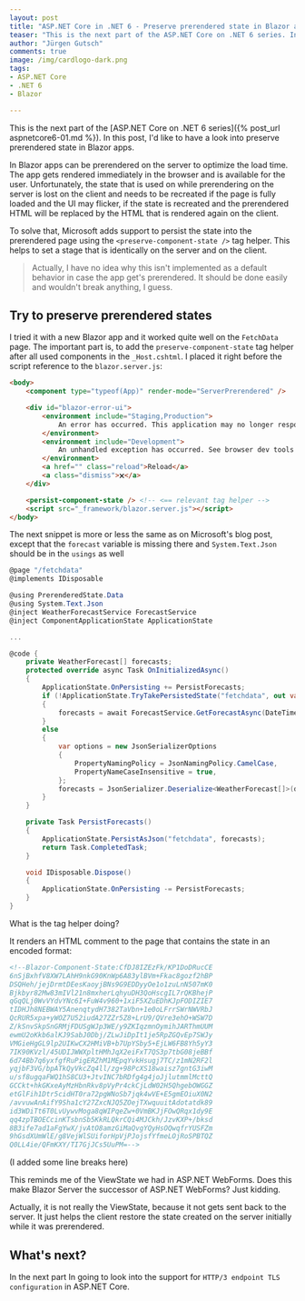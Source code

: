 ```yaml
---
layout: post
title: "ASP.​NET Core in .NET 6 - Preserve prerendered state in Blazor apps"
teaser: "This is the next part of the ASP.NET Core on .NET 6 series. In this post, I'd like to have a look into preserve prerendered state in Blazor apps."
author: "Jürgen Gutsch"
comments: true
image: /img/cardlogo-dark.png
tags: 
- ASP.NET Core
- .NET 6
- Blazor

---
```


This is the next part of the [ASP.NET Core on .NET 6 series]({% post_url aspnetcore6-01.md %}). In this post, I'd like to have a look into preserve prerendered state in Blazor apps.

In Blazor apps can be prerendered on the server to optimize the load time. The app gets rendered immediately in the browser and is available for the user. Unfortunately, the state that is used on while prerendering on the server is lost on the client and needs to be recreated if the page is fully loaded and the UI may flicker, if the state is recreated and the prerendered HTML will be replaced by the HTML that is rendered again on the client.

To solve that, Microsoft adds support to persist the state into the prerendered page using the `<preserve-component-state />` tag helper. This helps to set a stage that is identically on the server and on the client.

> Actually, I have no idea why this isn't implemented as a default behavior in case the app get's prerendered. It should be done easily and wouldn't break anything, I guess. 

## Try to preserve prerendered states

I tried it with a new Blazor app and it worked quite well on the `FetchData` page. The important part is, to add the `preserve-component-state` tag helper after all used components in the `_Host.cshtml`. I placed it right before the script reference to the `blazor.server.js`:

~~~html
<body>
    <component type="typeof(App)" render-mode="ServerPrerendered" />

    <div id="blazor-error-ui">
        <environment include="Staging,Production">
            An error has occurred. This application may no longer respond until reloaded.
        </environment>
        <environment include="Development">
            An unhandled exception has occurred. See browser dev tools for details.
        </environment>
        <a href="" class="reload">Reload</a>
        <a class="dismiss">🗙</a>
    </div>

    <persist-component-state /> <!-- <== relevant tag helper -->
    <script src="_framework/blazor.server.js"></script>
</body>
~~~

The next snippet is more or less the same as on Microsoft's blog post, except that the `forecast` variable is missing there and `System.Text.Json` should be in the `usings` as well

~~~csharp
@page "/fetchdata"
@implements IDisposable

@using PrerenderedState.Data
@using System.Text.Json
@inject WeatherForecastService ForecastService
@inject ComponentApplicationState ApplicationState

...

@code {
    private WeatherForecast[] forecasts;
    protected override async Task OnInitializedAsync()
    {
        ApplicationState.OnPersisting += PersistForecasts;
        if (!ApplicationState.TryTakePersistedState("fetchdata", out var data))
        {
            forecasts = await ForecastService.GetForecastAsync(DateTime.Now);
        }
        else
        {
            var options = new JsonSerializerOptions
            {
                PropertyNamingPolicy = JsonNamingPolicy.CamelCase,
                PropertyNameCaseInsensitive = true,
            };
            forecasts = JsonSerializer.Deserialize<WeatherForecast[]>(data, options);
        }
    }

    private Task PersistForecasts()
    {
        ApplicationState.PersistAsJson("fetchdata", forecasts);
        return Task.CompletedTask;
    }

    void IDisposable.Dispose()
    {
        ApplicationState.OnPersisting -= PersistForecasts;
    }
}
~~~

What is the tag helper doing?

It renders an HTML comment to the page that contains the state in an encoded format:

~~~HTML
<!--Blazor-Component-State:CfDJ8IZEzFk/KP1DoDRucCE
6nSjBxhfV8XW7LAhH9nkG90KnWp6A83ylBVm+Fkac8gozf2hBP
DSQHeh/jejDrmtDEesKaoyjBNs9G9EDDyyOe1o1zuLnN507mK0
Bjkbyr82Mw83mIVl21n8mxherLqhyuDH3QoHscgIL7rQKBhejP
qGqQLj0WvVYdvYNc6I+FuW4v960+1xiF5XZuEDhKJpFODIZIE7
tIDHJh8NEBWAY5AnenqtydH7382TaVbn+1e0oLFrrSWrNWVRbJ
QcRUR5xpa+yWOZ7U52iudA27ZZr5Z8+LrU9/QVre3ehO+WSW7D
Z/kSnvSkpSnGRMjFDUSgWJp3WE/y9ZKIqzmnOymihJARThmUUM
ewmU2oKkb6alKJ9SabJ0Dbj/ZLwJiDpIt1je5RpZGQvEp7SWJy
VMGieHgGL9lp2UIKwCX2HMiVB+b7UpYSby5+EjLW6FB8Yh5yY3
7IK90KVzl/45UDIJWWXpltHMhJqX2eiFxT7QS3p7tbG08jeBBf
6d74Bb7q6yxfgfRuPigERZhM1MEpqYvkHsugj7TC/z1mN2RF2l
yqjbF3VG/bpATkQyVkcZq4ll/zg+98PcXS18waisz7gntG3iwM
u/sf8ugqaFWQ1hS8CU3+JtvINC7bRDfg4g4joJjlutmmlMcttQ
GCCkt+hkGKxeAyMzHbnRkv8pVyPr4ckCjLdW02H5QhgebOWGGZ
etGlFih1Dtr5cidHT0ra72pgWNoSb7jqk4wVE+E5gmEOiuX0N2
/avvuwAnAifY9Sha1cY27ZxcNJQ5ZOejTXwquuitAdotatdk89
id3WDiTt6T0LvUywvMoga8qWIPqeZw+0VmBKJjFOwQRqx1dy9E
qq4zpTBOECcinKTsbnSb5KkRLQkrCQi4MJCkh/JzvKXP+/bksd
8B3ife7ad1aFgYwX/jvAtO8amzGiMaQvgYQyHsOQwqfrYUSFZm
9hGsdXUmWlE/g8VejWlSUiforHpVjPJojsfYfmeLOjRoSPBTQZ
Q0LL4ie/QFmKXY/TI7GjJCs5UuPM=-->
~~~

(I added some line breaks here)

This reminds me of the ViewState we had in ASP.NET WebForms. Does this make Blazor Server the successor of ASP.NET WebForms? Just kidding.

Actually, it is not really the ViewState, because it not gets sent back to the server. It just helps the client restore the state created on the server initially while it was prerendered.

## What's next?

In the next part In going to look into the support for `HTTP/3 endpoint TLS configuration` in ASP.NET Core.

